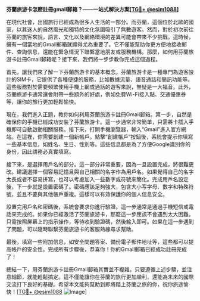 **芬蘭旅游卡怎麽註冊gmail郵箱？——一站式解決方案[[TG💪+ @esim1088](https://t.me/s/esim1088)]**

在現代社會，出國旅行已經成為很多人生活的一部分。而芬蘭，這個位於北歐的國家，以其迷人的自然風光和獨特的文化氛圍吸引了無數遊客。然而，對於初次前往芬蘭的旅客來說，語言、文化以及網絡環境的差異可能會帶來不少挑戰。這時候，擁有一個當地的Gmail郵箱就顯得尤為重要了。它不僅能幫助你更方便地接收郵件、查詢信息，還能在緊急情況下聯繫當地朋友或服務機構。那麼，如何用芬蘭旅游卡註冊Gmail郵箱呢？接下來，我們將一步步教你完成這個過程。

首先，讓我們來了解一下芬蘭旅游卡的基本概念。芬蘭旅游卡是一種專門為遊客設計的SIM卡，它提供了各種便捷的服務，比如數據流量、語音通話和簡訊功能等。這些服務對於需要頻繁使用手機上網或通話的遊客來說，無疑是一大福音。此外，芬蘭旅游卡通常還會附帶一些額外的好處，例如免費Wi-Fi接入點、交通優惠券等，讓你的旅行更加輕鬆愉快。

現在，我們進入正題，教你如何利用芬蘭旅游卡註冊Gmail郵箱。第一步，自然是確保你的手機已經成功安裝了芬蘭旅游卡。這一步通常非常簡單，只需將卡插入手機即可自動啟動相關服務。接下來，打開手機瀏覽器，輸入“Gmail”進入官方網站。在這裡，你需要創建一個新帳戶。點擊“創建帳戶”按鈕後，系統會提示你填寫一些基本信息，如姓名、生日、性別等。這些信息都是為了方便Google識別你的身份，因此請務必真實填寫。

接下來，是選擇用戶名的部分。這一部分非常重要，因為一旦設置完成，將很難更改。建議選擇一個容易記憶且與自己相關的名字作為用戶名。如果覺得自己的名字太長或者不容易拼寫，也可以考慮加入一些數字或符號來簡化。完成用戶名設定後，下一步就是設置密碼了。密碼應該足夠強大，包含大小写字母、數字和特殊符號，並且不要與其他帳戶重複。這樣可以有效保護你的個人信息安全。

設置完用戶名和密碼後，系統會要求你進行驗證。這一步通常是通過手機短信或電話來完成的。如果你已經激活了芬蘭旅游卡，那麼這一步應該不會遇到太大困難。只需按照屏幕上的指示操作，等待收到驗證碼，然後輸入即可。如果在這一步遇到了問題，可以隨時聯繫芬蘭旅游卡的客服熱線尋求幫助。

最後，填寫一些附加信息，如安全問題答案、備份電子郵件地址等，這些都可以提高帳戶的安全性。完成所有步驟後，恭喜你！你的Gmail郵箱已經成功註冊完成了！

總結一下，用芬蘭旅游卡註冊Gmail郵箱其實並不複雜。只要遵循上述步驟，並注意細節，就能輕鬆搞定。這不僅能讓你在芬蘭的旅行更加順利，還能為未來的國際交流打下良好的基礎。希望本文能夠幫助到即將踏上芬蘭之旅的你，祝你旅途愉快！[[TG💪+ @esim1088](https://t.me/s/esim1088) ![Image](https://i.postimg.cc/4NQfJmqS/Snipaste-2025-05-13-00-14-12.png)]